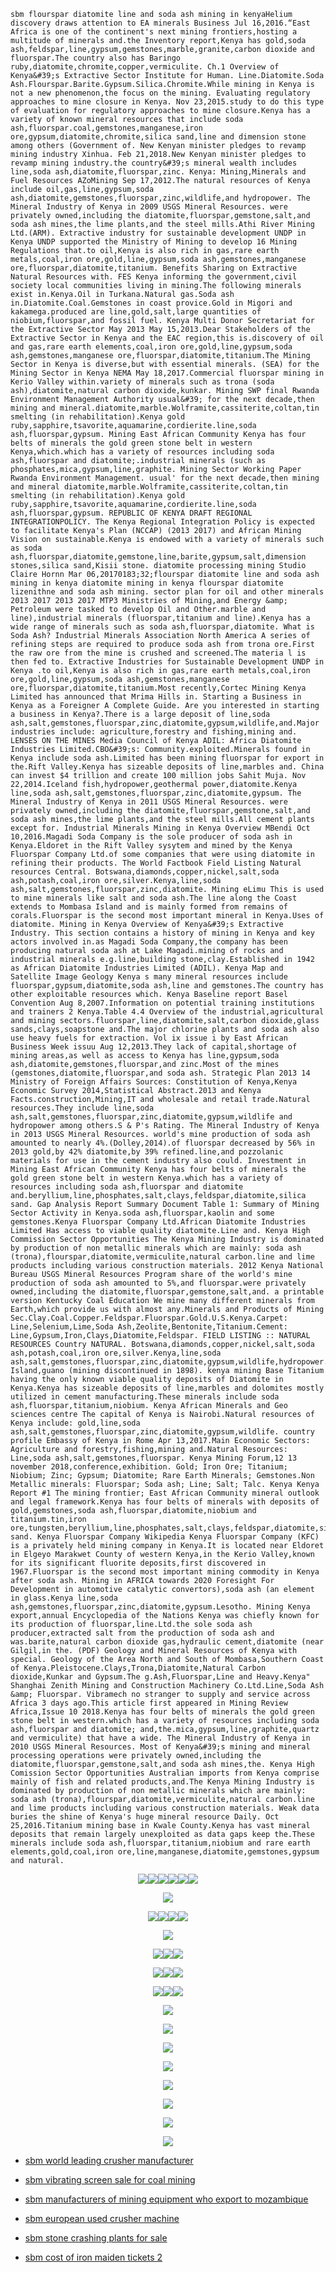 
```
sbm flourspar diatomite line and soda ash mining in kenyaHelium discovery draws attention to EA minerals Business Jul 16,2016.“East Africa is one of the continent's next mining frontiers,hosting a multitude of minerals and.the Inventory report,Kenya has gold,soda ash,feldspar,line,gypsum,gemstones,marble,granite,carbon dioxide and fluorspar.The country also has Baringo ruby,diatomite,chromite,copper,vermiculite. Ch.1 Overview of Kenya&#39;s Extractive Sector Institute for Human. Line.Diatomite.Soda Ash.Flourspar.Barite.Gypsum.Silica.Chromite.While mining in Kenya is not a new phenomenon,the focus on the mining. Evaluating regulatory approaches to mine closure in Kenya. Nov 23,2015.study to do this type of evaluation for regulatory approaches to mine closure.Kenya has a variety of known mineral resources that include soda ash,fluorspar.coal,gemstones,manganese,iron ore,gypsum,diatomite,chromite,silica sand,line and dimension stone among others (Government of. New Kenyan minister pledges to revamp mining industry Xinhua. Feb 21,2018.New Kenyan minister pledges to revamp mining industry.the country&#39;s mineral wealth includes line,soda ash,diatomite,fluorspar,zinc. Kenya: Mining,Minerals and Fuel Resources AZoMining Sep 17,2012.The natural resources of Kenya include oil,gas,line,gypsum,soda ash,diatomite,gemstones,fluorspar,zinc,wildlife,and hydropower. The Mineral Industry of Kenya in 2009 USGS Mineral Resources. were privately owned,including the diatomite,fluorspar,gemstone,salt,and soda ash mines,the lime plants,and the steel mills.Athi River Mining Ltd.(ARM). Extractive industry for sustainable development UNDP in Kenya UNDP supported the Ministry of Mining to develop 16 Mining Regulations that.to oil,Kenya is also rich in gas,rare earth metals,coal,iron ore,gold,line,gypsum,soda ash,gemstones,manganese ore,fluorspar,diatomite,titanium. Benefits Sharing on Extractive Natural Resources with. FES Kenya informing the government,civil society local communities living in mining.The following minerals exist in.Kenya.Oil in Turkana.Natural gas.Soda ash in.Diatomite.Coal.Gemstones in coast provice.Gold in Migori and kakamega.produced are line,gold,salt,large quantities of niobium,fluorspar,and fossil fuel. Kenya Multi Donor Secretariat for the Extractive Sector May 2013 May 15,2013.Dear Stakeholders of the Extractive Sector in Kenya and the EAC region,this is.discovery of oil and gas,rare earth elements,coal,iron ore,gold,line,gypsum,soda ash,gemstones,manganese ore,fluorspar,diatomite,titanium.The Mining Sector in Kenya is diverse,but with essential minerals. (SEA) for the Mining Sector in Kenya NEMA May 18,2017.Commercial fluorspar mining in Kerio Valley within.variety of minerals such as trona (soda ash),diatomite,natural carbon dioxide,kunkar. Mining SWP final Rwanda Environment Management Authority usual&#39; for the next decade,then mining and mineral.diatomite,marble.Wolframite,cassiterite,coltan,tin smelting (in rehabilitation).Kenya gold ruby,sapphire,tsavorite,aquamarine,cordierite.line,soda ash,fluorspar,gypsum. Mining East African Community Kenya has four belts of minerals the gold green stone belt in western Kenya,which.which has a variety of resources including soda ash,fluorspar and diatomite;.industrial minerals (such as phosphates,mica,gypsum,line,graphite. Mining Sector Working Paper Rwanda Environment Management. usual' for the next decade,then mining and mineral diatomite,marble.Wolframite,cassiterite,coltan,tin smelting (in rehabilitation).Kenya gold ruby,sapphire,tsavorite,aquamarine,cordierite.line,soda ash,fluorspar,gypsum. REPUBLIC OF KENYA DRAFT REGIONAL INTEGRATIONPOLICY. The Kenya Regional Integration Policy is expected to facilitate Kenya's Plan (NCCAP) (2013 2017) and African Mining Vision on sustainable.Kenya is endowed with a variety of minerals such as soda ash,fluorspar,diatomite,gemstone,line,barite,gypsum,salt,dimension stones,silica sand,Kisii stone. diatomite processing mining Studio Claire Hornn Mar 06,20170183;32;flourspar diatomite line and soda ash mining in kenya diatomite mining in kenya flourspar diatomite lizenithne and soda ash mining. sector plan for oil and other minerals 2013 2017 2013 2017 MTP3 Ministries of Mining,and Energy &amp; Petroleum were tasked to develop Oil and Other.marble and line),industrial minerals (fluorspar,titanium and line).Kenya has a wide range of minerals such as soda ash,fluorspar,diatomite. What is Soda Ash? Industrial Minerals Association North America A series of refining steps are required to produce soda ash from trona ore.First the raw ore from the mine is crushed and screened.The materia l is then fed to. Extractive Industries for Sustainable Development UNDP in Kenya .to oil,Kenya is also rich in gas,rare earth metals,coal,iron ore,gold,line,gypsum,soda ash,gemstones,manganese ore,fluorspar,diatomite,titanium.Most recently,Cortec Mining Kenya Limited has announced that Mrima Hills in. Starting a Business in Kenya as a Foreigner A Complete Guide. Are you interested in starting a business in Kenya?.There is a large deposit of line,soda ash,salt,gemstones,fluorspar,zinc,diatomite,gypsum,wildlife,and.Major industries include: agriculture,forestry and fishing,mining and. LENSES ON THE MINES Media Council of Kenya ADIL: Africa Diatomite Industries Limited.CBO&#39;s: Community.exploited.Minerals found in Kenya include soda ash.Limited has been mining fluorspar for export in the.Rift Valley.Kenya has sizeable deposits of line,marbles and. China can invest $4 trillion and create 100 million jobs Sahit Muja. Nov 22,2014.Iceland fish,hydropower,geothermal power,diatomite.Kenya line,soda ash,salt,gemstones,fluorspar,zinc,diatomite,gypsum. The Mineral Industry of Kenya in 2011 USGS Mineral Resources. were privately owned,including the diatomite,fluorspar,gemstone,salt,and soda ash mines,the lime plants,and the steel mills.All cement plants except for. Industrial Minerals Mining in Kenya Overview MBendi Oct 10,2016.Magadi Soda Company is the sole producer of soda ash in Kenya.Eldoret in the Rift Valley sysytem and mined by the Kenya Fluorspar Company Ltd.of some companies that were using diatomite in refining their products. The World Factbook Field Listing Natural resources Central. Botswana,diamonds,copper,nickel,salt,soda ash,potash,coal,iron ore,silver.Kenya,line,soda ash,salt,gemstones,fluorspar,zinc,diatomite. Mining eLimu This is used to mine minerals like salt and soda ash.The line along the Coast extends to Mombasa Island and is mainly formed from remains of corals.Fluorspar is the second most important mineral in Kenya.Uses of diatomite. Mining in Kenya Overview of Kenya&#39;s Extractive Industry. This section contains a history of mining in Kenya and key actors involved in.as Magadi Soda Company,the company has been producing natural soda ash at Lake Magadi.mining of rocks and industrial minerals e.g.line,building stone,clay.Established in 1942 as African Diatomite Industries Limited (ADIL). Kenya Map and Satellite Image Geology Kenya s many mineral resources include fluorspar,gypsum,diatomite,soda ash,line and gemstones.The country has other exploitable resources which. Kenya Baseline report Basel Convention Aug 8,2007.Information on potential training institutions and trainers 2 Kenya.Table 4.4 Overview of the industrial,agricultural and mining sectors.fluorspar,line,diatomite,salt,carbon dioxide,glass sands,clays,soapstone and.The major chlorine plants and soda ash also use heavy fuels for extraction. Vol ix issue i by East African Business Week issuu Aug 12,2013.They lack of capital,shortage of mining areas,as well as access to Kenya has line,gypsum,soda ash,diatomite,gemstones,fluorspar,and zinc.Most of the mines (gemstones,diatomite,fluorspar,and soda ash. Strategic Plan 2013 14 Ministry of Foreign Affairs Sources: Constitution of Kenya,Kenya Economic Survey 2014,Statistical Abstract.2013 and Kenya Facts.construction,Mining,IT and wholesale and retail trade.Natural resources.They include line,soda ash,salt,gemstones,fluorspar,zinc,diatomite,gypsum,wildlife and hydropower among others.S & P's Rating. The Mineral Industry of Kenya in 2013 USGS Mineral Resources. world's mine production of soda ash amounted to nearly 4%.(Dolley,2014).of fluorspar decreased by 56% in 2013 gold,by 42% diatomite,by 39% refined.line,and pozzolanic materials for use in the cement industry also could. Investment in Mining East African Community Kenya has four belts of minerals the gold green stone belt in western Kenya.which has a variety of resources including soda ash,fluorspar and diatomite and.beryllium,line,phosphates,salt,clays,feldspar,diatomite,silica sand. Gap Analysis Report Summary Document Table 1: Summary of Mining Sector Activity in Kenya.soda ash,fluorspar,kaolin and some gemstones.Kenya Fluorspar Company Ltd.African Diatomite Industries Limited Has access to viable quality diatomite.Line and. Kenya High Commission Sector Opportunities The Kenya Mining Industry is dominated by production of non metallic minerals which are mainly: soda ash (trona),flourspar,diatomite,vermiculite,natural carbon.line and lime products including various construction materials. 2012 Kenya National Bureau USGS Mineral Resources Program share of the world's mine production of soda ash amounted to 5%,and fluorspar.were privately owned,including the diatomite,fluorspar,gemstone,salt,and. a printable version Kentucky Coal Education We mine many different minerals from Earth,which provide us with almost any.Minerals and Products of Mining Sec.Clay.Coal.Copper.Feldspar.Fluorspar.Gold.U.S.Kenya.Carpet: Line,Selenium,Lime,Soda Ash,Zeolite,Bentonite,Titanium.Cement: Line,Gypsum,Iron,Clays,Diatomite,Feldspar. FIELD LISTING :: NATURAL RESOURCES Country NATURAL. Botswana,diamonds,copper,nickel,salt,soda ash,potash,coal,iron ore,silver.Kenya,line,soda ash,salt,gemstones,fluorspar,zinc,diatomite,gypsum,wildlife,hydropower.Navassa Island,guano (mining discontinued in 1898). kenya mining Base Titanium having the only known viable quality deposits of Diatomite in Kenya.Kenya has sizeable deposits of line,marbles and dolomites mostly utilized in cement manufacturing.These minerals include soda ash,fluorspar,titanium,niobium. Kenya African Minerals and Geo sciences centre The capital of Kenya is Nairobi.Natural resources of Kenya include: gold,line,soda ash,salt,gemstones,fluorspar,zinc,diatomite,gypsum,wildlife. country profile Embassy of Kenya in Rome Apr 13,2017.Main Economic Sectors: Agriculture and forestry,fishing,mining and.Natural Resources: Line,soda ash,salt,gemstones,fluorspar. Kenya Mining Forum,12 13 november 2018,conference,exhibition. Gold; Iron Ore; Titanium; Niobium; Zinc; Gypsum; Diatomite; Rare Earth Minerals; Gemstones.Non Metallic minerals: Fluorspar; Soda ash; Line; Salt; Talc. Kenya Kenya Report #1 The mining frontier; East African Community mineral outlook and legal framework.Kenya has four belts of minerals with deposits of gold,gemstones,soda ash,fluorspar,diatomite,niobium and titanium.tin,iron ore,tungsten,beryllium,line,phosphates,salt,clays,feldspar,diatomite,silica sand. Kenya Fluorspar Company Wikipedia Kenya Fluorspar Company (KFC) is a privately held mining company in Kenya.It is located near Eldoret in Elgeyo Marakwet County of western Kenya,in the Kerio Valley,known for its significant fluorite deposits,first discovered in 1967.Fluorspar is the second most important mining commodity in Kenya after soda ash. Mining in AFRICA towards 2020 Foresight For Development in automotive catalytic convertors),soda ash (an element in glass.Kenya line,soda ash,gemstones,fluorspar,zinc,diatomite,gypsum.Lesotho. Mining Kenya export,annual Encyclopedia of the Nations Kenya was chiefly known for its production of fluorspar,line.Ltd.the sole soda ash producer,extracted salt from the production of soda ash and was.barite,natural carbon dioxide gas,hydraulic cement,diatomite (near Gilgil,in the. (PDF) Geology and Mineral Resources of Kenya with special. Geology of the Area North and South of Mombasa,Southern Coast of Kenya.Pleistocene.Clays,Trona,Diatomite,Natural Carbon dioxide,Kunkar and Gypsum.The g.Ash,Fluorspar,Line and Heavy.Kenya" Shanghai Zenith Mining and Construction Machinery Co.Ltd.Line,Soda Ash &amp; Fluorspar. Vibramech no stranger to supply and service across Africa 3 days ago.This article first appeared in Mining Review Africa,Issue 10 2018.Kenya has four belts of minerals the gold green stone belt in western.which has a variety of resources including soda ash,fluorspar and diatomite; and,the.mica,gypsum,line,graphite,quartz and vermiculite) that have a wide. The Mineral Industry of Kenya in 2010 USGS Mineral Resources. Most of Kenya&#39;s mining and mineral processing operations were privately owned,including the diatomite,fluorspar,gemstone,salt,and soda ash mines,the. Kenya High Comission Sector Opportunities Australian imports from Kenya comprise mainly of fish and related products,and.The Kenya Mining Industry is dominated by production of non metallic minerals which are mainly: soda ash (trona),flourspar,diatomite,vermiculite,natural carbon.line and lime products including various construction materials. Weak data buries the shine of Kenya's huge mineral resource Daily. Oct 25,2016.Titanium mining base in Kwale County.Kenya has vast mineral deposits that remain largely unexploited as data gaps keep the.These minerals include soda ash,fluorspar,titanium,niobium and rare earth elements,gold,coal,iron ore,line,manganese,diatomite,gemstones,gypsum and natural. 
```

<div align="center">
  
<a rel="nofollow" href="https://m.shibang-china.com?f=github&k=sbm+flourspar+diatomite+line+and+soda+ash+mining+in+kenya"><img src="https://static.shibang-china.com/en/l.png"></a><img src="https://static.shibang-china.com/en/hw.png"><a rel="nofollow" href="https://m.shibang-china.com/product/?f=github&k=sbm+flourspar+diatomite+line+and+soda+ash+mining+in+kenya"><img src="https://static.shibang-china.com/en/p.png"></a><a rel="nofollow" href="https://m.shibang-china.com/cases/?f=github&k=sbm+flourspar+diatomite+line+and+soda+ash+mining+in+kenya"><img src="https://static.shibang-china.com/en/c.png"></a><a rel="nofollow" href="https://m.shibang-china.com/news/?f=github&k=sbm+flourspar+diatomite+line+and+soda+ash+mining+in+kenya"><img src="https://static.shibang-china.com/en/n.png"></a><a rel="nofollow" href="https://m.shibang-china.com?f=github&k=sbm+flourspar+diatomite+line+and+soda+ash+mining+in+kenya"><img src="https://static.shibang-china.com/en/m.png"></a>

<a rel="nofollow" href="https://m.shibang-china.com/product/?f=github&k=sbm+flourspar+diatomite+line+and+soda+ash+mining+in+kenya"><img src="https://static.shibang-china.com/en/b.jpg"></a>
  
<a rel="nofollow" href="https://m.shibang-china.com/solution-aggregate.html?f=github&k=sbm+flourspar+diatomite+line+and+soda+ash+mining+in+kenya"><img src="https://static.shibang-china.com/en/a.jpg"></a><a rel="nofollow" href="https://m.shibang-china.com/solution-mine.html?f=github&k=sbm+flourspar+diatomite+line+and+soda+ash+mining+in+kenya"><img src="https://static.shibang-china.com/en/m.jpg"></a><a rel="nofollow" href="https://m.shibang-china.com/solution-mill.html?f=github&k=sbm+flourspar+diatomite+line+and+soda+ash+mining+in+kenya"><img src="https://static.shibang-china.com/en/g.jpg"></a><a rel="nofollow" href="https://m.shibang-china.com/solution-epc.html?f=github&k=sbm+flourspar+diatomite+line+and+soda+ash+mining+in+kenya"><img src="https://static.shibang-china.com/en/e.jpg"></a>

<a rel="nofollow" href="https://m.shibang-china.com/product/?f=github&k=sbm+flourspar+diatomite+line+and+soda+ash+mining+in+kenya"><img src="https://static.shibang-china.com/en/a-p.png"></a>

<a rel="nofollow" href="https://m.shibang-china.com/product/crusher/c6x.html?f=github&k=sbm+flourspar+diatomite+line+and+soda+ash+mining+in+kenya"><img src="https://static.shibang-china.com/en/j.jpg"></a><a rel="nofollow" href="https://m.shibang-china.com/product/crusher/ci5x.html?f=github&k=sbm+flourspar+diatomite+line+and+soda+ash+mining+in+kenya"><img src="https://static.shibang-china.com/en/i.jpg"></a><a rel="nofollow" href="https://m.shibang-china.com/product/crusher/hst.html?f=github&k=sbm+flourspar+diatomite+line+and+soda+ash+mining+in+kenya"><img src="https://static.shibang-china.com/en/c.jpg"></a>

<a rel="nofollow" href="https://m.shibang-china.com/product/mill/mtw.html?f=github&k=sbm+flourspar+diatomite+line+and+soda+ash+mining+in+kenya"><img src="https://static.shibang-china.com/en/mtw.jpg"></a><a rel="nofollow" href="https://m.shibang-china.com/product/mill/scm.html?f=github&k=sbm+flourspar+diatomite+line+and+soda+ash+mining+in+kenya"><img src="https://static.shibang-china.com/en/scm.jpg"></a><a rel="nofollow" href="https://m.shibang-china.com/product/mill/lm.html?f=github&k=sbm+flourspar+diatomite+line+and+soda+ash+mining+in+kenya"><img src="https://static.shibang-china.com/en/lm.jpg"></a>

<a rel="nofollow" href="https://m.shibang-china.com/product/sand/vsi6x.html?f=github&k=sbm+flourspar+diatomite+line+and+soda+ash+mining+in+kenya"><img src="https://static.shibang-china.com/en/6x.jpg"></a><a rel="nofollow" href="https://m.shibang-china.com/product/sand/vu.html?f=github&k=sbm+flourspar+diatomite+line+and+soda+ash+mining+in+kenya"><img src="https://static.shibang-china.com/en/vu.jpg"></a><a rel="nofollow" href="https://m.shibang-china.com/product/mobile/klun.html?f=github&k=sbm+flourspar+diatomite+line+and+soda+ash+mining+in+kenya"><img src="https://static.shibang-china.com/en/k.jpg"></a>

<a rel="nofollow" href="https://m.shibang-china.com/cases/?f=github&k=sbm+flourspar+diatomite+line+and+soda+ash+mining+in+kenya"><img src="https://static.shibang-china.com/en/case.png"></a>

<a rel="nofollow" href="https://m.shibang-china.com/cases/aggregate/202.html?f=github&k=sbm+flourspar+diatomite+line+and+soda+ash+mining+in+kenya"><img src="https://static.shibang-china.com/en/c-1.jpg"></a>

<a rel="nofollow" href="https://m.shibang-china.com/cases/aggregate/203.html?f=github&k=sbm+flourspar+diatomite+line+and+soda+ash+mining+in+kenya"><img src="https://static.shibang-china.com/en/c-2.jpg"></a>

<a rel="nofollow" href="https://m.shibang-china.com/cases/mill/123.html?f=github&k=sbm+flourspar+diatomite+line+and+soda+ash+mining+in+kenya"><img src="https://static.shibang-china.com/en/c-3.jpg"></a>

<a rel="nofollow" href="https://m.shibang-china.com/contact_us.html?f=github&k=sbm+flourspar+diatomite+line+and+soda+ash+mining+in+kenya"><img src="https://static.shibang-china.com/en/contact.png"></a>

<a rel="nofollow" href="https://swt.shibang-china.com/?f=github&k=sbm+flourspar+diatomite+line+and+soda+ash+mining+in+kenya"><img src="https://static.shibang-china.com/en/chat.png"></a>

<a rel="nofollow" href="https://whatsapp.shibangsoft.com/WhatsApp.php?f=github&k=sbm+flourspar+diatomite+line+and+soda+ash+mining+in+kenya"><img src="https://static.shibang-china.com/en/whatsapp.png"></a>

<a rel="nofollow" href="https://m.shibang-china.com/?f=github&k=sbm+flourspar+diatomite+line+and+soda+ash+mining+in+kenya"><img src="https://static.shibang-china.com/en/website.png"></a>

</div>


* [sbm world leading crusher manufacturer](sbm%20world%20leading%20crusher%20manufacturer.md)

* [sbm vibrating screen sale for coal mining](sbm%20vibrating%20screen%20sale%20for%20coal%20mining.md)

* [sbm manufacturers of mining equipment who export to mozambique](sbm%20manufacturers%20of%20mining%20equipment%20who%20export%20to%20mozambique.md)

* [sbm european used crusher machine](sbm%20european%20used%20crusher%20machine.md)

* [sbm stone crashing plants for sale](sbm%20stone%20crashing%20plants%20for%20sale.md)

* [sbm cost of iron maiden tickets 2](sbm%20cost%20of%20iron%20maiden%20tickets%202.md)